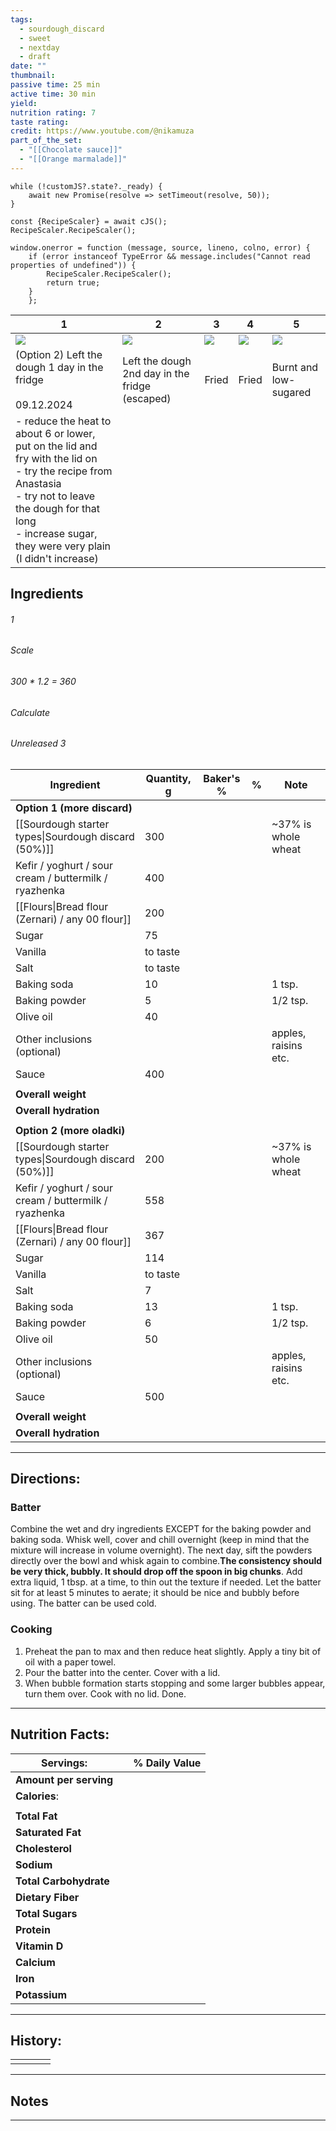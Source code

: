 ```yaml
---
tags:
  - sourdough_discard
  - sweet
  - nextday
  - draft
date: ""
thumbnail: 
passive time: 25 min
active time: 30 min
yield: 
nutrition rating: 7
taste rating: 
credit: https://www.youtube.com/@nikamuza
part_of_the_set:
  - "[[Chocolate sauce]]"
  - "[[Orange marmalade]]"
---
```

```dataviewjs
while (!customJS?.state?._ready) { 
	await new Promise(resolve => setTimeout(resolve, 50)); 
} 

const {RecipeScaler} = await cJS();
RecipeScaler.RecipeScaler();

window.onerror = function (message, source, lineno, colno, error) {
	if (error instanceof TypeError && message.includes("Cannot read properties of undefined")) {
		RecipeScaler.RecipeScaler();
		return true;
	}
    };
```

| 1                                                                                                                                                                                                                                   | 2                                                                                                                                                                                                                                   | 3                                                                                                                                                                                                                                   | 4                                                                                                                                                                                                                                   | 5                                                                                                                                                                                                                                    |
| ----------------------------------------------------------------------------------------------------------------------------------------------------------------------------------------------------------------------------------- | ----------------------------------------------------------------------------------------------------------------------------------------------------------------------------------------------------------------------------------- | ----------------------------------------------------------------------------------------------------------------------------------------------------------------------------------------------------------------------------------- | ----------------------------------------------------------------------------------------------------------------------------------------------------------------------------------------------------------------------------------- | ------------------------------------------------------------------------------------------------------------------------------------------------------------------------------------------------------------------------------------ |
| ![](https://lh3.googleusercontent.com/pw/AP1GczNRQ_7eJ1CLV4sO06tbty0x_2AOs4VN0xwAQRYJblPOAiSiY3cZ71WRd7mMZ4B2nt6lq77jXeXEJHkLIb8cW2Kw-CKZ4tEVbqAmy7RKJ3FCPToPfjh6bTjp1vBrZbEDzFv5rISoGm8y8tJaoNVItcw2=w644-h858-s-no-gm?authuser=0) | ![](https://lh3.googleusercontent.com/pw/AP1GczPvbP-7JkaG2jzX9KL845aB00KEBKPevhVDE0F-tiuMXz2Cy2fW_O3-2pdeueCg6YJ7SqC4LT-1skc0ujsiRe97GA0qaO2Wf3uF5E3qt3MaZIx83O4WnyHCXqkSaz-5LvszSKsK3tx69BkmvrMeQPOs=w644-h858-s-no-gm?authuser=0) | ![](https://lh3.googleusercontent.com/pw/AP1GczPwkHy4hnM9V7egWXmiqPZfOnXzv12dHYbv-OSYPV9W9YYcYJVeWWhKW9vWywX6S2lW5U3h88CPC-6Cla1cL3H1M1oHYJpkFA9-ijIXM2oH80DCI_gfRPt0gu1LklTMAreAw3FOyKhCin_me_V4Ux0G=w644-h858-s-no-gm?authuser=0) | ![](https://lh3.googleusercontent.com/pw/AP1GczNqMi2vzWe3egh2TZJtFK5FYNaQFb9E4MT_kajGnJF3yxSp09abVMJWbZWB9CZhJiq4UNKyVDRdjvxOgAXnORFHCY3phJWDJhDYPzCoxa_81o7FVJhcS4IWzI5BLZb7-aArGsC7l7V3nfl0wdzHFsoo=w644-h858-s-no-gm?authuser=0) | ![](https://lh3.googleusercontent.com/pw/AP1GczMVCblyoXz4MfjNYNvmdakHjrneVNmJ_sVVZo1icxi-y2jCQJwpMArAFJmrNLRCljlgccSTbW5a3LcNsJZM0Rj9drpm-5XTL-8_Ut9F8l_Q0lMZti-PRld-keJ18rimhssgl5vIwT5QtgwOe2Ju2EMe=w1145-h858-s-no-gm?authuser=0) |
| (Option 2) Left the dough 1 day in the fridge<br><br>09.12.2024                                                                                                                                                                     | Left the dough 2nd day in the fridge (escaped)                                                                                                                                                                                      | Fried                                                                                                                                                                                                                               | Fried                                                                                                                                                                                                                               | Burnt and low-sugared                                                                                                                                                                                                                |
| - reduce the heat to about 6 or lower, put on the lid and fry with the lid on<br>- try the recipe from Anastasia<br>- try not to leave the dough for that long<br>- increase sugar, they were very plain (I didn't increase)        |                                                                                                                                                                                                                                     |                                                                                                                                                                                                                                     |                                                                                                                                                                                                                                     |                                                                                                                                                                                                                                      |

## Ingredients

###### 1
###### Scale
###### 300 * 1.2 = 360
###### Calculate
###### Unreleased 3

| Ingredient                                            | Quantity, g | Baker's % | %   | Note                 |
| ----------------------------------------------------- | ----------- | --------- | --- | -------------------- |
| **Option 1 (more discard)**                           |             |           |     |                      |
| [[Sourdough starter types\|Sourdough discard (50%)]]  | 300         |           |     | ~37% is whole wheat  |
| Kefir / yoghurt / sour cream / buttermilk / ryazhenka | 400         |           |     |                      |
| [[Flours\|Bread flour (Zernari) / any 00 flour]]      | 200         |           |     |                      |
| Sugar                                                 | 75          |           |     |                      |
| Vanilla                                               | to taste    |           |     |                      |
| Salt                                                  | to taste    |           |     |                      |
| Baking soda                                           | 10          |           |     | 1 tsp.               |
| Baking powder                                         | 5           |           |     | 1/2 tsp.             |
| Olive oil                                             | 40          |           |     |                      |
| Other inclusions (optional)                           |             |           |     | apples, raisins etc. |
| Sauce                                                 | 400         |           |     |                      |
|                                                       |             |           |     |                      |
| **Overall weight**                                    |             |           |     |                      |
| **Overall hydration**                                 |             |           |     |                      |
|                                                       |             |           |     |                      |
| **Option 2 (more oladki)**                            |             |           |     |                      |
| [[Sourdough starter types\|Sourdough discard (50%)]]  | 200         |           |     | ~37% is whole wheat  |
| Kefir / yoghurt / sour cream / buttermilk / ryazhenka | 558         |           |     |                      |
| [[Flours\|Bread flour (Zernari) / any 00 flour]]      | 367         |           |     |                      |
| Sugar                                                 | 114         |           |     |                      |
| Vanilla                                               | to taste    |           |     |                      |
| Salt                                                  | 7           |           |     |                      |
| Baking soda                                           | 13          |           |     | 1 tsp.               |
| Baking powder                                         | 6           |           |     | 1/2 tsp.             |
| Olive oil                                             | 50          |           |     |                      |
| Other inclusions (optional)                           |             |           |     | apples, raisins etc. |
| Sauce                                                 | 500         |           |     |                      |
|                                                       |             |           |     |                      |
| **Overall weight**                                    |             |           |     |                      |
| **Overall hydration**                                 |             |           |     |                      |




---
## Directions:

### Batter

Combine the wet and dry ingredients EXCEPT for the baking powder and baking soda. Whisk well, cover and chill overnight (keep in mind that the mixture will increase in volume overnight). The next day, sift the powders directly over the bowl and whisk again to combine.**The consistency should be very thick, bubbly. It should drop off the spoon in big chunks**. Add extra liquid, 1 tbsp. at a time, to thin out the texture if needed. Let the batter sit for at least 5 minutes to aerate; it should be nice and bubbly before using. The batter can be used cold. 

### Cooking

1. Preheat the pan to max and then reduce heat slightly. Apply a tiny bit of oil with a paper towel.
2. Pour the batter into the center. Cover with a lid.
3. When bubble formation starts stopping and some larger bubbles appear, turn them over. Cook with no lid. Done.

---
## Nutrition Facts:

| **Servings:**          |       | % Daily Value |
| ---------------------- | ----- | ------------- |
| **Amount per serving** |       |               |
| **Calories**:          |       |               |
|                        |       |               |
| **Total Fat**          |       |               |
| **Saturated Fat**      |       |               |
| **Cholesterol**        |       |               |
| **Sodium**             |       |               |
| **Total Carbohydrate** |       |               |
| **Dietary Fiber**      |       |               |
| **Total Sugars**       |       |               |
| **Protein**            |       |               |
| **Vitamin D**          |       |               |
| **Calcium**            |       |               |
| **Iron**               |       |               |
| **Potassium**          |       |               |

---
## History:

|     |                   |                   |                   |
| --- | ----------------- | ----------------- | ----------------- |
|     |                   |                   |                   |


---
## Notes


>

---



